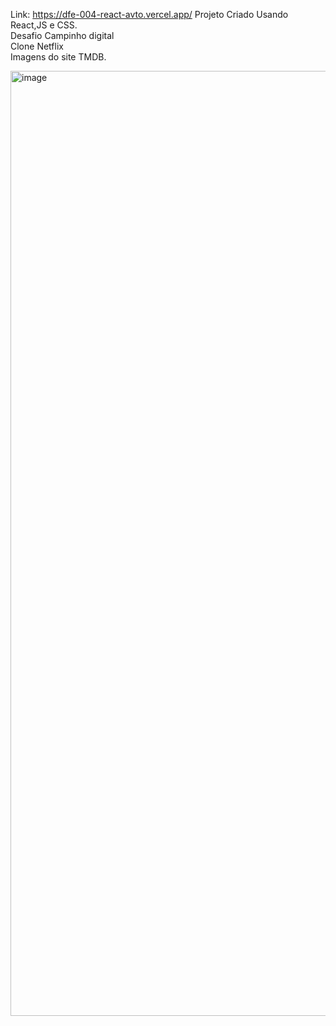 Link: https://dfe-004-react-avto.vercel.app/
Projeto Criado Usando React,JS e CSS.</br>
Desafio Campinho digital</br>
Clone Netflix</br>
Imagens do site TMDB.


<img width="1512" alt="image" src="https://github.com/AmorimFernandaS/clone-netflix/assets/97955985/080c2084-ab91-4160-abca-03f502d05a39">